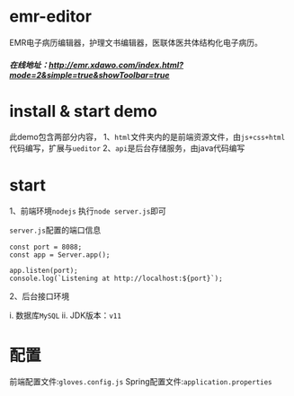 # emr-editor
EMR电子病历编辑器，护理文书编辑器，医联体医共体结构化电子病历。
##### 在线地址：http://emr.xdawo.com/index.html?mode=2&simple=true&showToolbar=true


# install & start demo

此demo包含两部分内容，
1、`html`文件夹内的是前端资源文件，由`js+css+html`代码编写，扩展与`ueditor`
2、`api`是后台存储服务，由java代码编写

# start
1、前端环境`nodejs`
执行`node server.js`即可

`server.js`配置的端口信息
```
const port = 8088;
const app = Server.app();

app.listen(port);
console.log(`Listening at http://localhost:${port}`);
```

2、后台接口环境

i. 数据库`MySQL`
ii. JDK版本：`v11`

# 配置

前端配置文件:`gloves.config.js`
Spring配置文件:`application.properties`

# 

